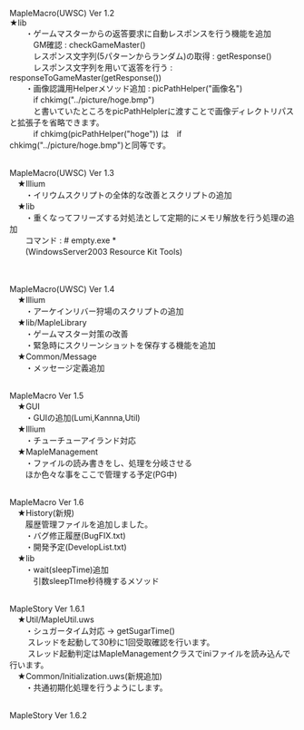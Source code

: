MapleMacro(UWSC) Ver 1.2<br>
★lib<br>
　　・ゲームマスターからの返答要求に自動レスポンスを行う機能を追加<br>
　　　GM確認 : checkGameMaster()<br>
　　　レスポンス文字列(5パターンからランダム)の取得 : getResponse()<br>
　　　レスポンス文字列を用いて返答を行う : responseToGameMaster(getResponse())<br>
　　・画像認識用Helperメソッド追加 : picPathHelper("画像名")<br>
　　　if chkimg("../picture/hoge.bmp")<br>
　　　と書いていたところをpicPathHelplerに渡すことで画像ディレクトリパスと拡張子を省略できます。<br>
　　　if chkimg(picPathHelper("hoge")) は　if chkimg("../picture/hoge.bmp")と同等です。<br><br>

MapleMacro(UWSC) Ver 1.3<br>
　★Illium<br>
　　・イリウムスクリプトの全体的な改善とスクリプトの追加<br>
　★lib<br>
　　・重くなってフリーズする対処法として定期的にメモリ解放を行う処理の追加<br>
　　コマンド : # empty.exe * <br>
　　(WindowsServer2003 Resource Kit Tools)<br>
<br><br>

MapleMacro(UWSC) Ver 1.4<br>
　★Illium<br>
　　・アーケインリバー狩場のスクリプトの追加<br>
　★lib/MapleLibrary<br>
　　・ゲームマスター対策の改善<br>
　　・緊急時にスクリーンショットを保存する機能を追加<br>
　★Common/Message<br>
　　・メッセージ定義追加<br><br>

MapleMacro Ver 1.5<br>
　★GUI<br>
　　・GUIの追加(Lumi,Kannna,Util)<br>
　★Illium<br>
　　・チューチューアイランド対応<br>
　★MapleManagement<br>
　　・ファイルの読み書きをし、処理を分岐させる<br>
　　ほか色々な事をここで管理する予定(PG中)<br><br>

MapleMacro Ver 1.6<br>
　★History(新規)<br>
　　履歴管理ファイルを追加しました。<br>
　　・バグ修正履歴(BugFIX.txt)<br>
　　・開発予定(DevelopList.txt)<br>
　★lib<br>
　　・wait(sleepTime)追加<br>
　　　引数sleepTIme秒待機するメソッド<br><br>

MapleStory Ver 1.6.1<br>
　★Util/MapleUtil.uws<br>
　　・シュガータイム対応 -> getSugarTime()<br>
　　 スレッドを起動して30秒に1回受取確認を行います。<br>
　　 スレッド起動判定はMapleManagementクラスでiniファイルを読み込んで行います。<br>
　★Common/Initialization.uws(新規追加)<br>
　　・共通初期化処理を行うようにします。<br><br>

MapleStory Ver 1.6.2<br>